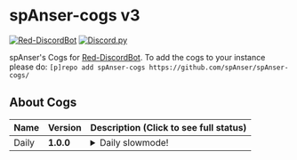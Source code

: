 # spAnser-cogs v3
[![Red-DiscordBot](https://img.shields.io/badge/Red--DiscordBot-V3-red.svg)](https://github.com/Cog-Creators/Red-DiscordBot)
[![Discord.py](https://img.shields.io/badge/discord-py-blue.svg)](https://github.com/Rapptz/discord.py/)

spAnser's Cogs for  [Red-DiscordBot](https://github.com/Cog-Creators/Red-DiscordBot/tree/V3/develop).
To add the cogs to your instance please do: `[p]repo add spAnser-cogs https://github.com/spAnser/spAnser-cogs/`

## About Cogs

| Name | Version | Description (Click to see full status)
| --- | --- | --- |
| Daily | **1.0.0** | <details><summary>Daily slowmode!</summary>A slowmode that resets everyone's permissions at midnight server time every day.</details> |
